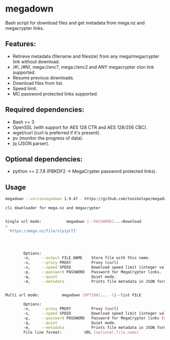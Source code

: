 # megadown

Bash script for download files and get metadata from mega.nz and megacrypter links.

## Features:

* Retrieve metadata (filename and filesize) from any mega/megacrypter link without download.
* /#!, /#N!, mega://enc?, mega://enc2 and ANY megacrypter clon link supported.     
* Resume previous downloads.
* Download files from list.
* Speed limit.
* MC password protected links supported.

## Required dependencies:

* Bash >= 3
* OpenSSL (with support for AES 128 CTR and AES 128/256 CBC).
* wget/curl (curl is preferred if it's present).
* pv (monitor the progress of data).
* jq (JSON parser).

## Optional dependencies:

* python >= 2.7.8 (PBKDF2 -> MegaCrypter password protected links).

## Usage

```bash
megadown --versionegadown 1.9.47 - https://github.com/tonikelope/megadown

cli downloader for mega.nz and megacrypter


Single url mode:           megadown [--PASSWORD]...<Download
>
 'https://mega.nz/file/slp1yCTI'




        Options:
        -o,     --output FILE_NAME    Store file with this name.
        -x,     --proxy PROXY         Proxy (curl)
        -s,     --speed SPEED         Download speed limit (integer values: 500B, K, 2M).
        -p,     --password PASSWORD   Password for MegaCrypter links.
        -q,     --quiet               Quiet mode.
        -m,     --metadata            Prints file metadata in JSON format and exits.


Multi url mode:          megadown [OPTION]... -l|--list FILE

        Options:
        -x,     --proxy PROXY         Proxy (curl)
        -s,     --speed SPEED         Download speed limit (integer values: 500B, 500K, 2M).
        -p,     --password PASSWORD   Password for MegaCrypter links (same for every link in a list).
        -q,     --quiet               Quiet mode.
        -m,     --metadata            Prints file metadata in JSON format and exits.
        File line format:          URL [optional_file_name]

```


